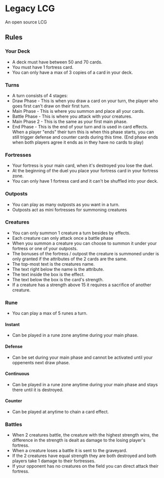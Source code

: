 # Legacy LCG
An open source LCG

## Rules

### Your Deck
* A deck must have between 50 and 70 cards.
* You must have 1 fortress card.
* You can only have a max of 3 copies of a card in your deck.

### Turns
* A turn consists of 4 stages:
* Draw Phase - This is when you draw a card on your turn, the player who goes first can't draw on their first turn.
* Main Phase - This is where you summon and place all your cards.
* Battle Phase - This is where you attack with your creatures.
* Main Phase 2 - This is the same as your first main phase.
* End Phase - This is the end of your turn and is used in card effects. When a player "ends" their turn this is when this phase starts, you can still trigger defense and counter cards during this time. (End phase ends when both players agree it ends as in they have no cards to play)
 
### Fortresses
* Your fortress is your main card, when it's destroyed you lose the duel.
* At the beginning of the duel you place your fortress card in your fortress zone.
* You can only have 1 fortress card and it can't be shuffled into your deck.

### Outposts
* You can play as many outposts as you want in a turn.
* Outposts act as mini fortresses for summoning creatures

### Creatures
* You can only summon 1 creature a turn besides by effects.
* Each creature can only attack once a battle phase
* When you summon a creature you can choose to summon it under your fortress or one of your outposts.
* The bonuses of the fortress / outpost the creature is summoned under is only granted if the attributes of the 2 cards are the same.
* The top-most text is the creatures name.
* The text right below the name is the attribute.
* The text inside the box is the effect.
* The text below the box is the card's strength.
* If a creature has a strength above 15 it requires a sacrifice of another creature.

### Rune
* You can play a max of 5 runes a turn.
#### Instant
* Can be played in a rune zone anytime during your main phase.
#### Defense
* Can be set during your main phase and cannot be activated until your oppenents next draw phase.
#### Continuous
* Can be played in a rune zone anytime during your main phase and stays there until it is destroyed.
#### Counter
* Can be played at anytime to chain a card effect.

### Battles
* When 2 creatures battle, the creature with the highest strength wins, the difference in the strength is dealt as damage to the losing player's fortress.
* When a creature loses a battle it is sent to the graveyard.
* If the 2 creatures have equal strength they are both destroyed and both players take 1 damage to their fortresses.
* If your opponent has no creatures on the field you can direct attack their fortress.

